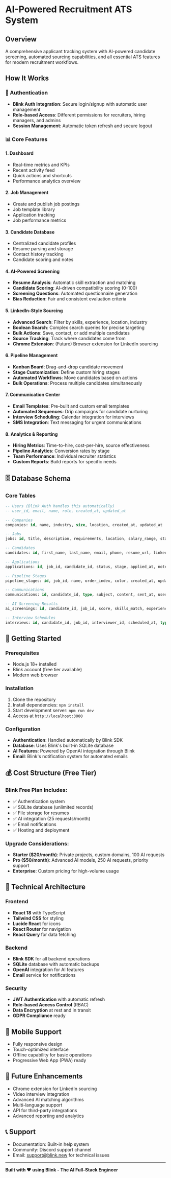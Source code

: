 # AI-Powered Recruitment ATS System

## Overview
A comprehensive applicant tracking system with AI-powered candidate screening, automated sourcing capabilities, and all essential ATS features for modern recruitment workflows.

## How It Works

### 🔐 Authentication
- **Blink Auth Integration**: Secure login/signup with automatic user management
- **Role-based Access**: Different permissions for recruiters, hiring managers, and admins
- **Session Management**: Automatic token refresh and secure logout

### 📊 Core Features

#### 1. Dashboard
- Real-time metrics and KPIs
- Recent activity feed
- Quick actions and shortcuts
- Performance analytics overview

#### 2. Job Management
- Create and publish job postings
- Job template library
- Application tracking
- Job performance metrics

#### 3. Candidate Database
- Centralized candidate profiles
- Resume parsing and storage
- Contact history tracking
- Candidate scoring and notes

#### 4. AI-Powered Screening
- **Resume Analysis**: Automatic skill extraction and matching
- **Candidate Scoring**: AI-driven compatibility scoring (0-100)
- **Screening Questions**: Automated questionnaire generation
- **Bias Reduction**: Fair and consistent evaluation criteria

#### 5. LinkedIn-Style Sourcing
- **Advanced Search**: Filter by skills, experience, location, industry
- **Boolean Search**: Complex search queries for precise targeting
- **Bulk Actions**: Save, contact, or add multiple candidates
- **Source Tracking**: Track where candidates come from
- **Chrome Extension**: (Future) Browser extension for LinkedIn sourcing

#### 6. Pipeline Management
- **Kanban Board**: Drag-and-drop candidate movement
- **Stage Customization**: Define custom hiring stages
- **Automated Workflows**: Move candidates based on actions
- **Bulk Operations**: Process multiple candidates simultaneously

#### 7. Communication Center
- **Email Templates**: Pre-built and custom email templates
- **Automated Sequences**: Drip campaigns for candidate nurturing
- **Interview Scheduling**: Calendar integration for interviews
- **SMS Integration**: Text messaging for urgent communications

#### 8. Analytics & Reporting
- **Hiring Metrics**: Time-to-hire, cost-per-hire, source effectiveness
- **Pipeline Analytics**: Conversion rates by stage
- **Team Performance**: Individual recruiter statistics
- **Custom Reports**: Build reports for specific needs

## 🗄️ Database Schema

### Core Tables

```sql
-- Users (Blink Auth handles this automatically)
-- user_id, email, name, role, created_at, updated_at

-- Companies
companies: id, name, industry, size, location, created_at, updated_at

-- Jobs
jobs: id, title, description, requirements, location, salary_range, status, company_id, user_id, created_at, updated_at

-- Candidates
candidates: id, first_name, last_name, email, phone, resume_url, linkedin_url, current_title, current_company, location, source, ai_score, user_id, created_at, updated_at

-- Applications
applications: id, job_id, candidate_id, status, stage, applied_at, notes, user_id, created_at, updated_at

-- Pipeline Stages
pipeline_stages: id, job_id, name, order_index, color, created_at, updated_at

-- Communications
communications: id, candidate_id, type, subject, content, sent_at, user_id, created_at, updated_at

-- AI Screening Results
ai_screenings: id, candidate_id, job_id, score, skills_match, experience_match, analysis, user_id, created_at, updated_at

-- Interview Schedules
interviews: id, candidate_id, job_id, interviewer_id, scheduled_at, type, status, notes, user_id, created_at, updated_at
```

## 🚀 Getting Started

### Prerequisites
- Node.js 18+ installed
- Blink account (free tier available)
- Modern web browser

### Installation
1. Clone the repository
2. Install dependencies: `npm install`
3. Start development server: `npm run dev`
4. Access at `http://localhost:3000`

### Configuration
- **Authentication**: Handled automatically by Blink SDK
- **Database**: Uses Blink's built-in SQLite database
- **AI Features**: Powered by OpenAI integration through Blink
- **Email**: Blink's notification system for automated emails

## 💰 Cost Structure (Free Tier)

### Blink Free Plan Includes:
- ✅ Authentication system
- ✅ SQLite database (unlimited records)
- ✅ File storage for resumes
- ✅ AI integration (25 requests/month)
- ✅ Email notifications
- ✅ Hosting and deployment

### Upgrade Considerations:
- **Starter ($20/month)**: Private projects, custom domains, 100 AI requests
- **Pro ($50/month)**: Advanced AI models, 250 AI requests, priority support
- **Enterprise**: Custom pricing for high-volume usage

## 🔧 Technical Architecture

### Frontend
- **React 18** with TypeScript
- **Tailwind CSS** for styling
- **Lucide React** for icons
- **React Router** for navigation
- **React Query** for data fetching

### Backend
- **Blink SDK** for all backend operations
- **SQLite** database with automatic backups
- **OpenAI** integration for AI features
- **Email** service for notifications

### Security
- **JWT Authentication** with automatic refresh
- **Role-based Access Control** (RBAC)
- **Data Encryption** at rest and in transit
- **GDPR Compliance** ready

## 📱 Mobile Support
- Fully responsive design
- Touch-optimized interface
- Offline capability for basic operations
- Progressive Web App (PWA) ready

## 🔮 Future Enhancements
- Chrome extension for LinkedIn sourcing
- Video interview integration
- Advanced AI matching algorithms
- Multi-language support
- API for third-party integrations
- Advanced reporting and analytics

## 📞 Support
- Documentation: Built-in help system
- Community: Discord support channel
- Email: support@blink.new for technical issues

---

**Built with ❤️ using Blink - The AI Full-Stack Engineer**